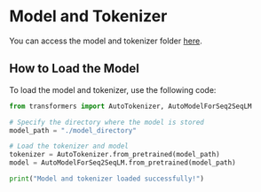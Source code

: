 # Model and Tokenizer

You can access the model and tokenizer folder [here](https://drive.google.com/drive/folders/18KjDOYI2WByY3FuZ9zO9Pycz2IL3YueP?usp=sharing).

## How to Load the Model

To load the model and tokenizer, use the following code:

```python
from transformers import AutoTokenizer, AutoModelForSeq2SeqLM

# Specify the directory where the model is stored
model_path = "./model_directory"

# Load the tokenizer and model
tokenizer = AutoTokenizer.from_pretrained(model_path)
model = AutoModelForSeq2SeqLM.from_pretrained(model_path)

print("Model and tokenizer loaded successfully!")
```
